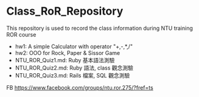 # Class_RoR_Repository
This repository is used to record the class information during NTU training ROR course
- hw1: A simple Calculator with operator "+,-,*,/"
- hw2: OOO for Rock, Paper & Sissor Game
- NTU_ROR_Quiz1.md: Ruby 基本語法測驗
- NTU_ROR_Quiz2.md: Ruby 語法, class 觀念測驗
- NTU_ROR_Quiz3.md: Rails 檔案, SQL 觀念測驗

FB
https://www.facebook.com/groups/ntu.ror.275/?fref=ts
